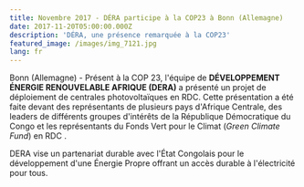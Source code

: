 ```yaml
---
title: Novembre 2017 - DÉRA participe à la COP23 à Bonn (Allemagne)
date: 2017-11-20T05:00:00.000Z
description: 'DÉRA, une présence remarquée à la COP23'
featured_image: /images/img_7121.jpg
lang: fr
---
```

Bonn (Allemagne) - Présent à la COP 23, l'équipe de **DÉVELOPPEMENT ÉNERGIE RENOUVELABLE AFRIQUE (DERA)** a présenté un projet de déploiement de centrales photovoltaïques en RDC. Cette présentation a été faite devant des représentants de plusieurs pays d'Afrique Centrale, des leaders de différents groupes d'intérêts de la République Démocratique du Congo et les représentants du Fonds Vert pour le Climat (_Green Climate Fund_) en  RDC .

DERA vise un partenariat durable avec l'État Congolais pour le développement d'une Énergie Propre offrant un accès durable à l'électricité pour tous.
